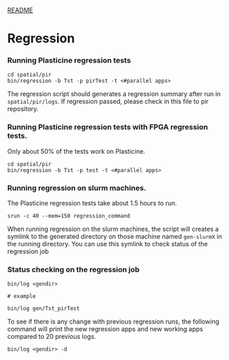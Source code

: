 [README](../README.md)

# Regression

### Running Plasticine regression tests
```
cd spatial/pir
bin/regression -b Tst -p pirTest -t <#parallel apps>
```

The regression script should generates a regression summary after run in `spatial/pir/logs`. 
If regression passed, please check in this file to pir repository. 

### Running Plasticine regression tests with FPGA regression tests. 
Only about 50% of the tests work on Plasticine.

```
cd spatial/pir
bin/regression -b Tst -p test -t <#parallel apps>
```

### Running regression on slurm machines. 

The Plasticine regression tests take about 1.5 hours to run.
```
srun -c 40 --mem=150 regression_command
```
When running regression on the slurm machines, the script will creates a symlink to the generated
directory on those machine named `gen-slurmX` in the running directory.
You can use this symlink to check status of the regression job

### Status checking on the regression job
```
bin/log <gendir> 

# example

bin/log gen/Tst_pirTest
```

To see if there is any change with previous regression runs, the following command will print
the new regression apps and new working apps compared to 20 previous logs.
```
bin/log <gendir> -d
```
